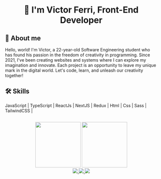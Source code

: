 <h1 align="center">
  👋 I'm Victor Ferri,
  Front-End Developer
</h1>

<div>
  <h2>
    🚀 About me
  </h2>
  <p>
    Hello, world! I'm Victor, a 22-year-old Software Engineering student who has found his passion in the freedom of creativity in programming. Since 2021, I've been creating websites and systems where I can explore my imagination and innovate. Each project is an opportunity to leave my unique mark in the digital world. Let's code, learn, and unleash our creativity together!
  </p>
</div>

<div>
  <h2>
    🛠 Skills
  </h2>
  <span>
    JavaScript |
  </span>
  <span>
    TypeScript |
  </span>
  <span>
    ReactJs |
  </span>
  <span>
    NextJS |
  </span>
  <span>
    Redux |
  </span>
  <span>
    Html |
  </span>
  <span>
    Css |
  </span>
  <span>
    Sass |
  </span>
  <span>
    TailwindCSS |
  </span>
</div>

<h2>
  
</h2>

<div align="center">
  <img height="150em" src="https://github-readme-stats.vercel.app/api?username=VictorFerri&show_icons=true&icon_color=4ebcf0&hide_border=false&theme=dark&bg_color=0D1117"/>
  <img height="150em" src="https://github-readme-stats.vercel.app/api/top-langs/?username=VictorFerri&show_icons=true&icon_color=4ebcf0&hide_border=false&theme=dark&bg_color=0D1117&layout=compact"/>
</div>

<div align="center">
  <a href="https://www.instagram.com/victorferri2003/" alt="Instagram" target="_blank">
    <img src="https://img.shields.io/badge/-Instagram-E4405F?style=for-the-badge&logo=Instagram&logoColor=white"/>
  </a>
  <a href="mailto:victoferri_@hotmail.com" alt="Outlook" target="_blank">
    <img src="https://img.shields.io/badge/-Outlook-0078D4?style=for-the-badge&logo=MIcrosoft%20Outlook&logoColor=white"/>
  </a>
  <a href="https://www.linkedin.com/in/victorferri" alt="LinkedIn" target="_blank">
    <img src="https://img.shields.io/badge/-LinkedIn-0077B5?style=for-the-badge&logo=Linkedin&logoColor=white"/>
  </a>
</div>
